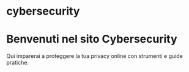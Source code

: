 # cybersecurity
<!DOCTYPE html>
<html lang="it">
<head>
    <meta charset="UTF-8">
    <meta name="viewport" content="width=device-width, initial-scale=1.0">
    <title>Cybersecurity </title>
</head>
<body>
    <h1>Benvenuti nel sito Cybersecurity </h1>
    <p>Qui imparerai a proteggere la tua privacy online con strumenti e guide pratiche.</p>
</body>
</html>
